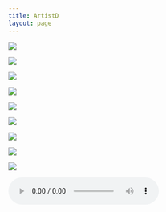 ```yaml
---
title: ArtistD
layout: page
---
```


![](/artistFigures/strawberry.jpg)

![](/artistFigures/008.jpg)

![](/artistFigures/007.jpg)

![](/artistFigures/006.jpg)

![](/artistFigures/005.jpg)

![](/artistFigures/004.jpg)

![](/artistFigures/003.jpg)

![](/artistFigures/002.jpg)

![](/artistFigures/001.jpg)


<audio controls autoplay>
      <source type="audio/mp3" src="https://dl.dropboxusercontent.com/u/8272421/a_little_love.mp3">
      <source type="audio/ogg" src="https://dl.dropboxusercontent.com/u/8272421/a_little_love.ogg">
      <embed src="https://dl.dropboxusercontent.com/u/8272421/a_little_love.mp3" type="audio/mp3" width="300" 
      height="100"/>
</audio>

